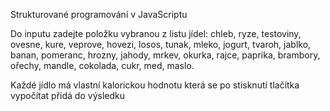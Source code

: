 Strukturované programování v JavaScriptu

Do inputu zadejte položku vybranou z listu jídel: 
chleb, ryze, testoviny, ovesne, kure, veprove, hovezi, losos, tunak, mleko, jogurt, tvaroh, jablko, banan, pomeranc, hrozny, jahody, mrkev, okurka, rajce, paprika, brambory, ořechy, mandle, cokolada, cukr, med, maslo.

Každé jídlo má vlastní kalorickou hodnotu která se po stisknutí tlačítka vypočítat přidá do výsledku
